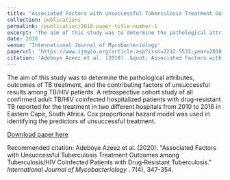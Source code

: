 ```yaml
---
title: "Associated Factors with Unsuccessful Tuberculosis Treatment Outcomes among Tuberculosis/HIV CoInfected Patients with Drug‑Resistant Tuberculosis"
collection: publications
permalink: /publication/2018-paper-title-number-1
excerpt: 'The aim of this study was to determine the pathological attributes, outcomes of TB treatment, and the contributing factors of unsuccessful results among TB/HIV patients. A retrospective cohort study of all confirmed adult TB/HIV coinfected hospitalized patients with drug-resistant TB reported for the treatment in two different hospitals from 2010 to 2016 in Eastern Cape, South Africa. Cox proportional hazard model was used in identifying the predictors of unsuccessful treatment.'
date: 2018
venue: 'International Journal of Mycobacteriology'
paperurl: 'https://www.ijmyco.org/article.asp?issn=2212-5531;year=2018;volume=7;issue=4;spage=347;epage=354;aulast=Azeez'
citation: 'Adeboye Azeez et al. (2018). &quot; Associated Factors with Unsuccessful Tuberculosis Treatment Outcomes among Tuberculosis/HIV CoInfected Patients with Drug‑Resistant Tuberculosis.&quot; <i>International Journal of Mycobacteriology </i>. 7(4), 347-354.'
---
```

The aim of this study was to determine the pathological attributes, outcomes of TB treatment, and the contributing factors of unsuccessful results among TB/HIV patients. A retrospective cohort study of all confirmed adult TB/HIV coinfected hospitalized patients with drug-resistant TB reported for the treatment in two different hospitals from 2010 to 2016 in Eastern Cape, South Africa. Cox proportional hazard model was used in identifying the predictors of unsuccessful treatment.

[Download paper here](https://www.ijmyco.org/article.asp?issn=2212-5531;year=2018;volume=7;issue=4;spage=347;epage=354;aulast=Azeez)

Recommended citation: Adeboye Azeez et al. (2020). "Associated Factors with Unsuccessful Tuberculosis Treatment Outcomes among Tuberculosis/HIV CoInfected Patients with Drug‑Resistant Tuberculosis." <i>International Journal of Mycobacteriology </i>. 7(4), 347-354.
